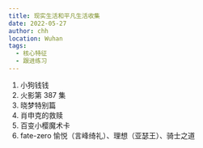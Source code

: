 ```yaml
---
title: 现实生活和平凡生活收集
date: 2022-05-27
author: chh
location: Wuhan
tags:
  - 核心特征
  - 跟进练习
---
```


1. 小狗钱钱
2. 火影第 387 集
3. 晓梦特别篇
4. 肖申克的救赎
5. 百变小樱魔术卡
6. fate-zero 愉悦（言峰绮礼）、理想（亚瑟王）、骑士之道
